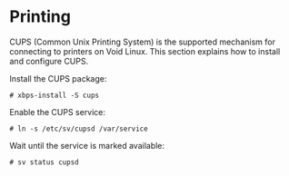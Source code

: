 # Printing

CUPS (Common Unix Printing System) is the supported mechanism for connecting to
printers on Void Linux. This section explains how to install and configure CUPS.

Install the CUPS package:

```
# xbps-install -S cups
```

Enable the CUPS service:

```
# ln -s /etc/sv/cupsd /var/service
```

Wait until the service is marked available:

```
# sv status cupsd
```
